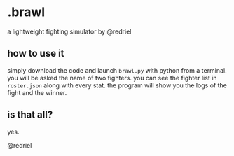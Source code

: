 # .brawl
a lightweight fighting simulator by @redriel

## how to use it
simply download the code and launch ```brawl.py``` with python from a terminal.
you will be asked the name of two fighters.
you can see the fighter list in ```roster.json``` along with every stat.
the program will show you the logs of the fight and the winner.

## is that all?
yes. 

@redriel